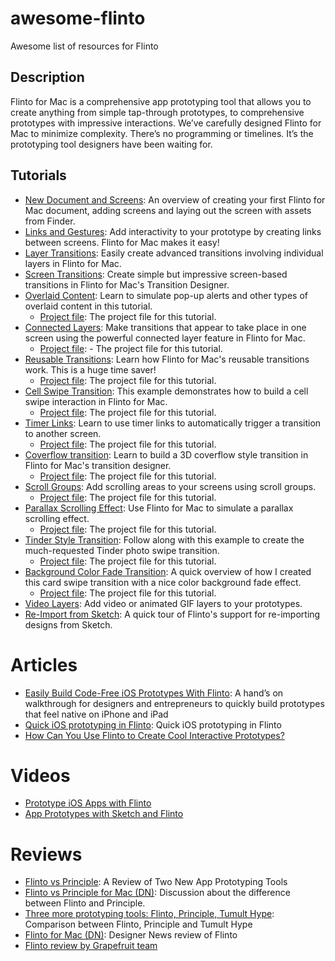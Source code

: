 # awesome-flinto
Awesome list of resources for Flinto

## Description
Flinto for Mac is a comprehensive app prototyping tool that allows you to create anything from simple tap-through prototypes, to comprehensive prototypes with impressive interactions. We’ve carefully designed Flinto for Mac to minimize complexity. There’s no programming or timelines. It’s the prototyping tool designers have been waiting for.

## Tutorials
- [New Document and Screens](https://www.flinto.com/tutorial_videos/1): An overview of creating your first Flinto for Mac document, adding screens and laying out the screen with assets from Finder.
- [Links and Gestures](https://www.flinto.com/tutorial_videos/2): Add interactivity to your prototype by creating links between screens. Flinto for Mac makes it easy!
- [Layer Transitions](https://www.flinto.com/tutorial_videos/3): Easily create advanced transitions involving individual layers in Flinto for Mac.
- [Screen Transitions](https://www.flinto.com/tutorial_videos/4): Create simple but impressive screen-based transitions in Flinto for Mac's Transition Designer.
- [Overlaid Content](https://www.flinto.com/tutorial_videos/5): Learn to simulate pop-up alerts and other types of overlaid content in this tutorial.
   - [Project file](flinto-overlay-tutorial): The project file for this tutorial.
- [Connected Layers](ttps://www.flinto.com/tutorial_videos/6): Make transitions that appear to take place in one screen using the powerful connected layer feature in Flinto for Mac.
   - [Project file](https://www.flinto.com/assets/tutorial_videos/project_files/000/000/006/original/flinto-connected-layers-tutorial.zip): - The project file for this tutorial.
- [Reusable Transitions](https://www.flinto.com/tutorial_videos/7): Learn how Flinto for Mac's reusable transitions work. This is a huge time saver!
   - [Project file](https://www.flinto.com/assets/tutorial_videos/project_files/000/000/007/original/flinto-reusable-transitions-tutorial.zip): The project file for this tutorial.
- [Cell Swipe Transition](https://www.flinto.com/tutorial_videos/8): This example demonstrates how to build a cell swipe interaction in Flinto for Mac.
   - [Project file](https://www.flinto.com/assets/tutorial_videos/project_files/000/000/008/original/flinto-cell-swipe-tutorial.zip): The project file for this tutorial.
- [Timer Links](https://www.flinto.com/tutorial_videos/9): Learn to use timer links to automatically trigger a transition to another screen.
   - [Project file](https://www.flinto.com/assets/tutorial_videos/project_files/000/000/009/original/flinto-timer-links-tutorial.zip): The project file for this tutorial.
- [Coverflow transition](https://www.flinto.com/tutorial_videos/10): Learn to build a 3D coverflow style transition in Flinto for Mac's transition designer.
   - [Project file](https://www.flinto.com/assets/tutorial_videos/project_files/000/000/010/original/flinto-coverflow-tutorial.zip): The project file for this tutorial.
- [Scroll Groups](https://www.flinto.com/tutorial_videos/11): Add scrolling areas to your screens using scroll groups.
   - [Project file](https://www.flinto.com/assets/tutorial_videos/project_files/000/000/011/original/flinto-scroll-groups-tutorial.zip): The project file for this tutorial.
- [Parallax Scrolling Effect](https://www.flinto.com/tutorial_videos/12): Use Flinto for Mac to simulate a parallax scrolling effect.
   - [Project file](https://www.flinto.com/assets/tutorial_videos/project_files/000/000/012/original/flinto-parallax-tutorial.zip): The project file for this tutorial.
- [Tinder Style Transition](https://www.flinto.com/tutorial_videos/13): Follow along with this example to create the much-requested Tinder photo swipe transition.
   - [Project file](https://www.flinto.com/assets/tutorial_videos/project_files/000/000/013/original/flinto-judgement-tutorial.zip): The project file for this tutorial.
- [Background Color Fade Transition](https://www.flinto.com/tutorial_videos/14): A quick overview of how I created this card swipe transition with a nice color background fade effect.
   - [Project file](https://www.flinto.com/assets/tutorial_videos/project_files/000/000/014/original/flinto-swipe-fade-tutorial.zip): The project file for this tutorial.
- [Video Layers](https://www.flinto.com/tutorial_videos/15): Add video or animated GIF layers to your prototypes.
- [Re-Import from Sketch](https://www.flinto.com/tutorial_videos/16): A quick tour of Flinto's support for re-importing designs from Sketch.

# Articles
- [Easily Build Code-Free iOS Prototypes With Flinto](https://medium.com/@kamkeshmiri/easily-build-code-free-ios-prototypes-with-flinto-a81502bb0121#.huqztf9zz): A hand’s on walkthrough for designers and entrepreneurs to quickly build prototypes that feel native on iPhone and iPad
- [Quick iOS prototyping in Flinto](http://blog.mengto.com/quick-ios-prototyping-flinto/): Quick iOS prototyping in Flinto
- [How Can You Use Flinto to Create Cool Interactive Prototypes?](https://yalantis.com/blog/how-can-you-use-flinto-to-create-cool-interactive-prototypes/)

# Videos
- [Prototype iOS Apps with Flinto](https://www.youtube.com/watch?v=NbdduKMdqeM)
- [App Prototypes with Sketch and Flinto](https://www.youtube.com/watch?v=BBfalM8vi_g)

# Reviews
- [Flinto vs Principle](http://savvyapps.com/blog/flinto-vs-principle-app-prototyping-review): A Review of Two New App Prototyping Tools
- [Flinto vs Principle for Mac (DN)](https://www.designernews.co/stories/54824-principle-vs-flinto-for-mac): Discussion about the difference between Flinto and Principle.
- [Three more prototyping tools: Flinto, Principle, Tumult Hype](https://medium.com/sketch-app-sources/three-more-app-prototyping-tools-compared-principle-flinto-for-mac-tumult-hype-f73bc056bb42#.4hodo2bnk): Comparison between Flinto, Principle and Tumult Hype
- [Flinto for Mac (DN)](https://www.designernews.co/stories/54734-flinto-for-mac): Designer News review of Flinto
- [Flinto review by Grapefruit team](http://www.grapefruit.ro/ideas/flinto-for-mac-review-grapefruit/)
